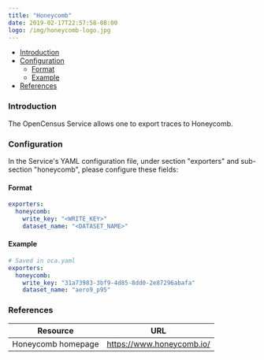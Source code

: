 ```yaml
---
title: "Honeycomb"
date: 2019-02-17T22:57:58-08:00
logo: /img/honeycomb-logo.jpg
---
```


- [Introduction](#introduction)
- [Configuration](#configuration)
    - [Format](#format)
    - [Example](#example)
- [References](#references)

### Introduction

The OpenCensus Service allows one to export traces to Honeycomb.

### Configuration

In the Service's YAML configuration file, under section "exporters" and sub-section "honeycomb", please configure these fields:

#### Format
```yaml
exporters:
  honeycomb:
    write_key: "<WRITE_KEY>"
    dataset_name: "<DATASET_NAME>"
```

#### Example
```yaml
# Saved in oca.yaml
exporters:
  honeycomb:
    write_key: "31a73983-3bf9-4d85-8dd0-2e87296abafa"
    dataset_name: "aero9_p95"
```

### References
Resource|URL
---|---
Honeycomb homepage|https://www.honeycomb.io/
